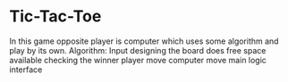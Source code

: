 # Tic-Tac-Toe
In this game opposite player is computer which uses some algorithm and play by its own.
Algorithm:
  Input
  designing the board
  does free space available
  checking the winner
  player move
  computer move
  main logic
  interface
